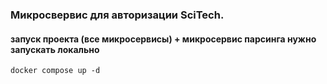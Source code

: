 ### Микросвервис для авторизации SciTech.
#### запуск проекта (все микросервисы) + микросервис парсинга нужно запускать локально
``` 
docker compose up -d
```

